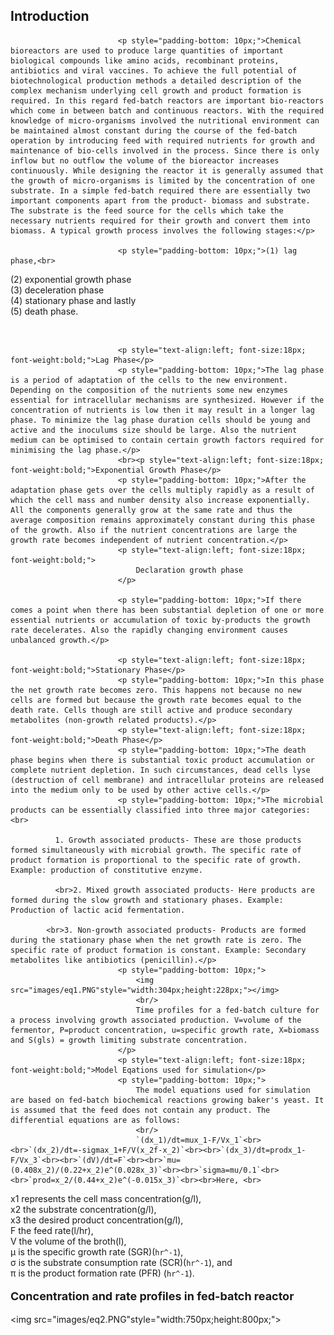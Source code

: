 ## Introduction

<div class="content" id="experiment-article-section-1-content">
                            
                            <p style="padding-bottom: 10px;">Chemical bioreactors are used to produce large quantities of important biological compounds like amino acids, recombinant proteins, antibiotics and viral vaccines. To achieve the full potential of biotechnological production methods a detailed description of the complex mechanism underlying cell growth and product formation is required. In this regard fed-batch reactors are important bio-reactors which come in between batch and continuous reactors. With the required knowledge of micro-organisms involved the nutritional environment can be maintained almost constant during the course of the fed-batch operation by introducing feed with required nutrients for growth and maintenance of bio-cells involved in the process. Since there is only inflow but no outflow the volume of the bioreactor increases continuously. While designing the reactor it is generally assumed that the growth of micro-organisms is limited by the concentration of one substrate. In a simple fed-batch required there are essentially two important components apart from the product- biomass and substrate. The substrate is the feed source for the cells which take the necessary nutrients required for their growth and convert them into biomass. A typical growth process involves the following stages:</p>
                            
                            <p style="padding-bottom: 10px;">(1) lag phase,<br> 
(2) exponential growth phase <br>
(3) deceleration phase <br>
(4) stationary phase and lastly <br>
(5) death phase.</p><br>

                            <p style="text-align:left; font-size:18px; font-weight:bold;">Lag Phase</p>
                            <p style="padding-bottom: 10px;">The lag phase is a period of adaptation of the cells to the new environment. Depending on the composition of the nutrients some new enzymes essential for intracellular mechanisms are synthesized. However if the concentration of nutrients is low then it may result in a longer lag phase. To minimize the lag phase duration cells should be young and active and the inoculums size should be large. Also the nutrient medium can be optimised to contain certain growth factors required for minimising the lag phase.</p>
                            <br><p style="text-align:left; font-size:18px; font-weight:bold;">Exponential Growth Phase</p>
                            <p style="padding-bottom: 10px;">After the adaptation phase gets over the cells multiply rapidly as a result of which the cell mass and number density also increase exponentially. All the components generally grow at the same rate and thus the average composition remains approximately constant during this phase of the growth. Also if the nutrient concentrations are large the growth rate becomes independent of nutrient concentration.</p>
                            <p style="text-align:left; font-size:18px; font-weight:bold;">
                                Declaration growth phase
                            </p>
                            
                            <p style="padding-bottom: 10px;">If there comes a point when there has been substantial depletion of one or more essential nutrients or accumulation of toxic by-products the growth rate decelerates. Also the rapidly changing environment causes unbalanced growth.</p>

                            <p style="text-align:left; font-size:18px; font-weight:bold;">Stationary Phase</p>
                            <p style="padding-bottom: 10px;">In this phase the net growth rate becomes zero. This happens not because no new cells are formed but because the growth rate becomes equal to the death rate. Cells though are still active and produce secondary metabolites (non-growth related products).</p>
                            <p style="text-align:left; font-size:18px; font-weight:bold;">Death Phase</p>
                            <p style="padding-bottom: 10px;">The death phase begins when there is substantial toxic product accumulation or complete nutrient depletion. In such circumstances, dead cells lyse (destruction of cell membrane) and intracellular proteins are released into the medium only to be used by other active cells.</p>
                            <p style="padding-bottom: 10px;">The microbial products can be essentially classified into three major categories:<br>

              1. Growth associated products- These are those products formed simultaneously with microbial growth. The specific rate of product formation is proportional to the specific rate of growth. Example: production of constitutive enzyme.

              <br>2. Mixed growth associated products- Here products are formed during the slow growth and stationary phases. Example: Production of lactic acid fermentation.

            <br>3. Non-growth associated products- Products are formed during the stationary phase when the net growth rate is zero. The specific rate of product formation is constant. Example: Secondary metabolites like antibiotics (penicillin).</p>
                            <p style="padding-bottom: 10px;">
                                <img src="images/eq1.PNG"style="width:304px;height:228px;"></img>
                                <br/>
                                Time profiles for a fed-batch culture for a process involving growth associated production. V=volume of the fermentor, P=product concentration, u=specific growth rate, X=biomass and S(gls) = growth limiting substrate concentration.
                            </p>
                            <p style="text-align:left; font-size:18px; font-weight:bold;">Model Eqations used for simulation</p>
                            <p style="padding-bottom: 10px;">
                                The model equations used for simulation are based on fed-batch biochemical reactions growing baker's yeast. It is assumed that the feed does not contain any product. The differential equations are as follows:
                                <br/>
                                `(dx_1)/dt=mux_1-F/Vx_1`<br><br>`(dx_2)/dt=-sigmax_1+F/V(x_2f-x_2)`<br><br>`(dx_3)/dt=prodx_1-F/Vx_3`<br><br>`(dV)/dt=F`<br><br>`mu=(0.408x_2)/(0.22+x_2)e^(0.028x_3)`<br><br>`sigma=mu/0.1`<br><br>`prod=x_2/(0.44+x_2)e^(-0.015x_3)`<br><br>Here, <br>
x1 represents the cell mass concentration(g/l),<br>
x2 the substrate concentration(g/l), <br>
x3 the desired product concentration(g/l), <br>
F the feed rate(l/hr),<br>
V the volume of the broth(l),<br>
μ is the specific growth rate (SGR)(`hr^-1`), <br>
σ is the substrate consumption rate (SCR)(`hr^-1`), and <br>
π is the product formation rate (PFR) (`hr^-1`).
                            </p>
                           <p style="text-align:left; font-size:18px; font-weight:bold;">Concentration and rate profiles in fed-batch reactor</p>
                            <p><img src="images/eq2.PNG"style="width:750px;height:800px;"></p>
                        </div>


 <script id="MathJax-script" async src="https://cdn.jsdelivr.net/npm/mathjax@3.2.2/es5/tex-mml-chtml.js"></script>    
 